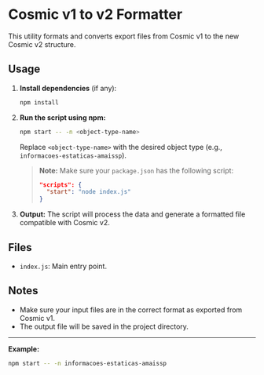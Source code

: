 # Cosmic v1 to v2 Formatter

This utility formats and converts export files from Cosmic v1 to the new Cosmic v2 structure.

## Usage

1. **Install dependencies** (if any):
   ```sh
   npm install
   ```

2. **Run the script using npm:**
   ```sh
   npm start -- -n <object-type-name>
   ```
   Replace `<object-type-name>` with the desired object type (e.g., `informacoes-estaticas-amaissp`).

   > **Note:** Make sure your `package.json` has the following script:
   > ```json
   > "scripts": {
   >   "start": "node index.js"
   > }
   > ```

3. **Output:**
   The script will process the data and generate a formatted file compatible with Cosmic v2.

## Files
- `index.js`: Main entry point.

## Notes
- Make sure your input files are in the correct format as exported from Cosmic v1.
- The output file will be saved in the project directory.

---

**Example:**
```sh
npm start -- -n informacoes-estaticas-amaissp
```
